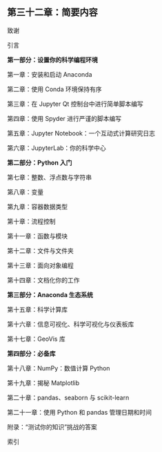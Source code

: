 ## 第三十二章：**简要内容**

致谢

引言

**第一部分：设置你的科学编程环境**

第一章：安装和启动 Anaconda

第二章：使用 Conda 环境保持有序

第三章：在 Jupyter Qt 控制台中进行简单脚本编写

第四章：使用 Spyder 进行严谨的脚本编写

第五章：Jupyter Notebook：一个互动式计算研究日志

第六章：JupyterLab：你的科学中心

**第二部分：Python 入门**

第七章：整数、浮点数与字符串

第八章：变量

第九章：容器数据类型

第十章：流程控制

第十一章：函数与模块

第十二章：文件与文件夹

第十三章：面向对象编程

第十四章：文档化你的工作

**第三部分：Anaconda 生态系统**

第十五章：科学计算库

第十六章：信息可视化、科学可视化与仪表板库

第十七章：GeoVis 库

**第四部分：必备库**

第十八章：NumPy：数值计算 Python

第十九章：揭秘 Matplotlib

第二十章：pandas、seaborn 与 scikit-learn

第二十一章：使用 Python 和 pandas 管理日期和时间

附录：“测试你的知识”挑战的答案

索引
